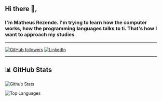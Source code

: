 
## Hi there 👋,

### I'm Matheus Rezende. I'm trying to learn how the computer works, how the programming languages talks to ti. That's how I want to approach my studies

------

[![GitHub followers](https://img.shields.io/github/followers/tiaszz?style=social)](https://github.com/tiaszz)
[![LinkedIn](https://img.shields.io/badge/-LinkedIn-0e76a8?style=flat&logo=linkedin&logoColor=white)](https://www.linkedin.com/in/matheus-rezende-150763303/)

------

## 📊 GitHub Stats

![Github Stats](https://github-readme-stats.vercel.app/api?username=tiaszz)




![Top Languages](https://github-readme-stats.vercel.app/api/top-langs/?username=tiaszz)



